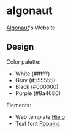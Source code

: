 # algonaut
[Algonaut](http://algonaut.com)'s Website

## Design

Color palette:
* White (#ffffff)
* Gray (#555555)
* Black (#000000)
* Purple (#8a4680)

Elements:
* Web template [Hielo](https://templated.co/hielo)
* Text font [Poppins](https://fonts.google.com/specimen/Poppins)
